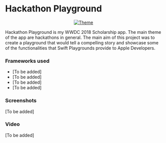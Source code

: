 # Hackathon Playground

<center><a href="https://ibb.co/hhksFH"><img src="https://preview.ibb.co/f99KvH/Theme.png" alt="Theme" border="0"></a></center>

Hackathon Playground is my WWDC 2018 Scholarship app.  The main theme of the app are hackathons in general. The main aim of this project was to create a playground that would tell a compelling story and showcase some of the functionalities that Swift Playgrounds provide to Apple Developers.

### Frameworks used

- [To be added]
- [To be added]
- [To be added]
- [To be added]

### Screenshots

[To be added]

### Video

[To be added]

